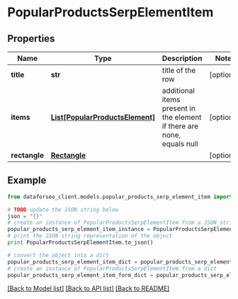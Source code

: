 # PopularProductsSerpElementItem


## Properties

Name | Type | Description | Notes
------------ | ------------- | ------------- | -------------
**title** | **str** | title of the row | [optional] 
**items** | [**List[PopularProductsElement]**](PopularProductsElement.md) | additional items present in the element if there are none, equals null | [optional] 
**rectangle** | [**Rectangle**](Rectangle.md) |  | [optional] 

## Example

```python
from dataforseo_client.models.popular_products_serp_element_item import PopularProductsSerpElementItem

# TODO update the JSON string below
json = "{}"
# create an instance of PopularProductsSerpElementItem from a JSON string
popular_products_serp_element_item_instance = PopularProductsSerpElementItem.from_json(json)
# print the JSON string representation of the object
print PopularProductsSerpElementItem.to_json()

# convert the object into a dict
popular_products_serp_element_item_dict = popular_products_serp_element_item_instance.to_dict()
# create an instance of PopularProductsSerpElementItem from a dict
popular_products_serp_element_item_form_dict = popular_products_serp_element_item.from_dict(popular_products_serp_element_item_dict)
```
[[Back to Model list]](../README.md#documentation-for-models) [[Back to API list]](../README.md#documentation-for-api-endpoints) [[Back to README]](../README.md)


